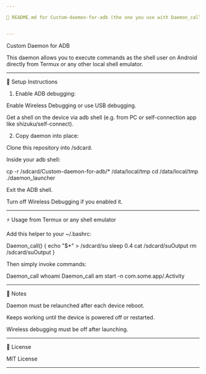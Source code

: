 ```yaml
---

📜 README.md for Custom-daemon-for-adb (the one you use with Daemon_call)


---
```


Custom Daemon for ADB

This daemon allows you to execute commands as the shell user on Android directly from Termux or any other local shell emulator.


---

🧭 Setup Instructions

1. Enable ADB debugging:

Enable Wireless Debugging or use USB debugging.

Get a shell on the device via adb shell (e.g. from PC or self-connection app like shizuku/self-connect).



2. Copy daemon into place:

Clone this repository into /sdcard.

Inside your adb shell:

cp -r /sdcard/Custom-daemon-for-adb/* /data/local/tmp
cd /data/local/tmp
./daemon_launcher

Exit the ADB shell.

Turn off Wireless Debugging if you enabled it.





---

⚡ Usage from Termux or any shell emulator

Add this helper to your ~/.bashrc:

Daemon_call() {
  echo "$*" > /sdcard/su
  sleep 0.4
  cat /sdcard/suOutput
  rm /sdcard/suOutput
}

Then simply invoke commands:

Daemon_call whoami
Daemon_call am start -n com.some.app/.Activity


---

🧠 Notes

Daemon must be relaunched after each device reboot.

Keeps working until the device is powered off or restarted.

Wireless debugging must be off after launching.



---

📜 License

MIT License


---
